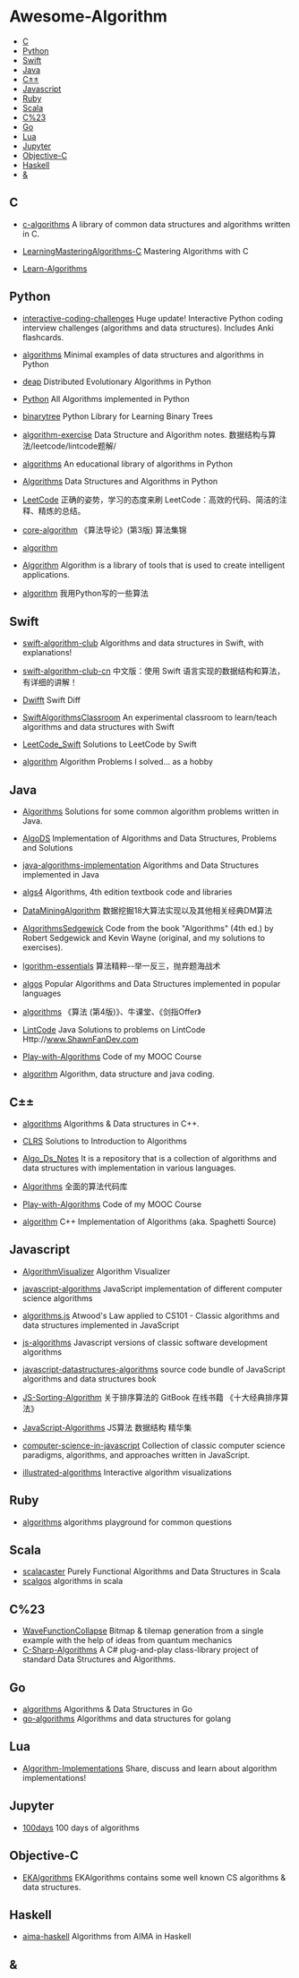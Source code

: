 # Awesome-Algorithm
- [C](#c)
- [Python](#python)
- [Swift](#swift)
- [Java](#java)
- [C&plusmn;&plusmn;](#c&plusmn;&plusmn;)
- [Javascript](#javascript)
- [Ruby](#ruby)
- [Scala](#scala)
- [C%23](#c%23)
- [Go](#go)
- [Lua](#lua)
- [Jupyter](#jupyter)
- [Objective-C](#objective-c)
- [Haskell](#haskell)
- [&amp;](#&amp;)

## C
+ [c-algorithms](https://github.com/fragglet/c-algorithms)    A library of common data structures and algorithms written in C.
+ [LearningMasteringAlgorithms-C](https://github.com/yourtion/LearningMasteringAlgorithms-C)  Mastering Algorithms with C

+ [Learn-Algorithms](https://github.com/nonstriater/Learn-Algorithms)

## Python
+ [interactive-coding-challenges](https://github.com/donnemartin/interactive-coding-challenges)  Huge update! Interactive Python coding interview challenges (algorithms and data structures). Includes Anki flashcards.
+ [algorithms](https://github.com/keon/algorithms)  Minimal examples of data structures and algorithms in Python

+ [deap](https://github.com/DEAP/deap) Distributed Evolutionary Algorithms in Python
+ [Python](https://github.com/TheAlgorithms/Python) All Algorithms implemented in Python
+ [binarytree](https://github.com/joowani/binarytree) Python Library for Learning Binary Trees
+ [algorithm-exercise](https://github.com/billryan/algorithm-exercise) Data Structure and Algorithm notes. 数据结构与算法/leetcode/lintcode题解/
+ [algorithms](https://github.com/nryoung/algorithms) An educational library of algorithms in Python
+ [Algorithms](https://github.com/prakhar1989/Algorithms) Data Structures and Algorithms in Python
+ [LeetCode](https://github.com/xuelangZF/LeetCode) 正确的姿势，学习的态度来刷 LeetCode：高效的代码、简洁的注释、精炼的总结。
+ [core-algorithm](https://github.com/yidao620c/core-algorithm) 《算法导论》(第3版) 算法集锦


+ [algorithm](https://github.com/qiwsir/algorithm)
+ [Algorithm](https://github.com/CosmicMind/Algorithm) Algorithm is a library of tools that is used to create intelligent applications.
+ [algorithm](https://github.com/ssjssh/algorithm) 我用Python写的一些算法


## Swift
+ [swift-algorithm-club](https://github.com/raywenderlich/swift-algorithm-club) Algorithms and data structures in Swift, with explanations!
+ [swift-algorithm-club-cn](https://github.com/ksco/swift-algorithm-club-cn) 中文版：使用 Swift 语言实现的数据结构和算法，有详细的讲解！
+ [Dwifft](https://github.com/jflinter/Dwifft) Swift Diff
+ [SwiftAlgorithmsClassroom](https://github.com/gmertk/SwiftAlgorithmsClassroom) An experimental classroom to learn/teach algorithms and data structures with Swift
+ [LeetCode_Swift](https://github.com/soapyigu/LeetCode_Swift) Solutions to LeetCode by Swift

+ [algorithm](https://github.com/oeddyo/algorithm) Algorithm Problems I solved... as a hobby

## Java

+ [Algorithms](https://github.com/pedrovgs/Algorithms)
 Solutions for some common algorithm problems written in Java.
 + [AlgoDS](https://github.com/sherxon/AlgoDS) Implementation of Algorithms and Data Structures, Problems and Solutions
+ [java-algorithms-implementation](https://github.com/phishman3579/java-algorithms-implementation) Algorithms and Data Structures implemented in Java
+ [algs4](https://github.com/kevin-wayne/algs4) Algorithms, 4th edition textbook code and libraries
+ [DataMiningAlgorithm](https://github.com/linyiqun/DataMiningAlgorithm)  数据挖掘18大算法实现以及其他相关经典DM算法

+ [AlgorithmsSedgewick](https://github.com/aistrate/AlgorithmsSedgewick) Code from the book "Algorithms" (4th ed.) by Robert Sedgewick and Kevin Wayne (original, and my solutions to exercises).
+ [lgorithm-essentials](https://github.com/soulmachine/algorithm-essentials) 算法精粹--举一反三，抛弃题海战术
+ [algos](https://github.com/iiitv/algos) Popular Algorithms and Data Structures implemented in popular languages
+ [algorithms](https://github.com/nibnait/algorithms) 《算法 (第4版)》、牛课堂、《剑指Offer》
+ [LintCode](https://github.com/shawnfan/LintCode) Java Solutions to problems on LintCode Http://www.ShawnFanDev.com
+ [Play-with-Algorithms](https://github.com/liuyubobobo/Play-with-Algorithms) Code of my MOOC Course
+ [algorithm](https://github.com/xiaoningning/algorithm)  Algorithm, data structure and java coding.

## C&plusmn;&plusmn;

+ [algorithms](https://github.com/xtaci/algorithms) Algorithms & Data structures in C++.
+ [CLRS](https://github.com/search?p=40&q=Algorithm&type=Repositories&utf8=%E2%9C%93) Solutions to Introduction to Algorithms

+ [Algo_Ds_Notes](https://github.com/algobook/Algo_Ds_Notes) It is a repository that is a collection of algorithms and data structures with implementation in various languages.
+ [Algorithms](https://github.com/search?p=11&q=Algorithm&type=Repositories&utf8=%E2%9C%93) 全面的算法代码库
+ [Play-with-Algorithms](https://github.com/liuyubobobo/Play-with-Algorithms) Code of my MOOC Course
+ [algorithm](https://github.com/spaghetti-source/algorithm) C++ Implementation of Algorithms (aka. Spaghetti Source)


## Javascript

+ [AlgorithmVisualizer](https://github.com/parkjs814/AlgorithmVisualizer) Algorithm Visualizer
+ [javascript-algorithms](https://github.com/mgechev/javascript-algorithms) JavaScript implementation of different computer science algorithms
+ [algorithms.js](https://github.com/felipernb/algorithms.js) Atwood's Law applied to CS101 - Classic algorithms and data structures implemented in JavaScript
+ [js-algorithms](https://github.com/duereg/js-algorithms) Javascript versions of classic software development algorithms
+ [javascript-datastructures-algorithms](https://github.com/loiane/javascript-datastructures-algorithms) source code bundle of JavaScript algorithms and data structures book
+ [JS-Sorting-Algorithm](https://github.com/hustcc/JS-Sorting-Algorithm) 关于排序算法的 GitBook 在线书籍 《十大经典排序算法》
+ [JavaScript-Algorithms](https://github.com/lightningtgc/JavaScript-Algorithms) JS算法 数据结构 精华集
+ [computer-science-in-javascript](https://github.com/nzakas/computer-science-in-javascript) Collection of classic computer science paradigms, algorithms, and approaches written in JavaScript.


+ [illustrated-algorithms](https://github.com/skidding/illustrated-algorithms) Interactive algorithm visualizations

## Ruby

+ [algorithms](https://github.com/sagivo/algorithms) algorithms playground for common questions

## Scala

+ [scalacaster](https://github.com/vkostyukov/scalacaster) Purely Functional Algorithms and Data Structures in Scala
+ [scalgos](https://github.com/pathikrit/scalgos) algorithms in scala

## C%23

+ [WaveFunctionCollapse](https://github.com/mxgmn/WaveFunctionCollapse) Bitmap & tilemap generation from a single example with the help of ideas from quantum mechanics
+ [C-Sharp-Algorithms](https://github.com/aalhour/C-Sharp-Algorithms) A C# plug-and-play class-library project of standard Data Structures and Algorithms.

## Go

+ [algorithms](https://github.com/arnauddri/algorithms) Algorithms & Data Structures in Go
+ [go-algorithms](https://github.com/0xAX/go-algorithms) Algorithms and data structures for golang

## Lua

+ [Algorithm-Implementations](https://github.com/kennyledet/Algorithm-Implementations) Share, discuss and learn about algorithm implementations!


## Jupyter

+ [100days](https://github.com/coells/100days) 100 days of algorithms

## Objective-C

+ [EKAlgorithms](https://github.com/EvgenyKarkan/EKAlgorithms) EKAlgorithms contains some well known CS algorithms & data structures.

## Haskell

+ [aima-haskell](https://github.com/chris-taylor/aima-haskell) Algorithms from AIMA in Haskell

## &amp;
